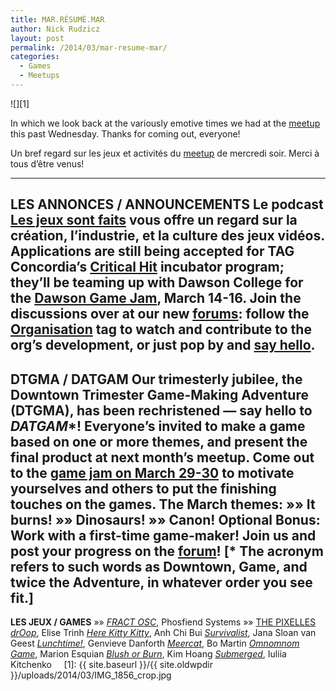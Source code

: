 ```yaml
---
title: MAR.RÉSUMÉ.MAR
author: Nick Rudzicz
layout: post
permalink: /2014/03/mar-resume-mar/
categories:
  - Games
  - Meetups
---
```

![][1]</img>



In which we look back at the variously emotive times we had at the <a href="{{ site.baseurl }}/2014/02/meetup-mar-5-mar/">meetup</a> this past Wednesday.
Thanks for coming out, everyone!



Un bref regard sur les jeux et activit&eacute;s du <a href="{{ site.baseurl }}/2014/02/meetup-mar-5-mar/">meetup</a> de mercredi soir.
Merci &agrave; tous d&#8217;&ecirc;tre venus!
 &nbsp;


---
**LES ANNONCES / ANNOUNCEMENTS**
 Le podcast <a href="http://www.lesjeuxsontfaits.ca/">Les jeux sont faits</a> vous offre un regard sur la création, l&#8217;industrie, et la culture des jeux vidéos.
Applications are still being accepted for TAG Concordia&#8217;s <a href="http://www.criticalhitmontreal.ca/">Critical Hit</a> incubator program; they&#8217;ll be teaming up with Dawson College for the <a href="http://www.dawsoncollege.qc.ca/interactive-media-arts/critical-jam">Dawson Game Jam</a>, March 14-16.
Join the discussions over at our new <a href="http://forum.mrgs.ca/">forums</a>: follow the <a href="http://forum.mrgs.ca/category/organization">Organisation</a> tag to watch and contribute to the org&#8217;s development, or just pop by and <a href="http://forum.mrgs.ca/t/welcome-to-the-new-mrgs-slmr-forum/15">say hello</a>.
---
**DTGMA / DATGAM**
Our trimesterly jubilee, the Downtown Trimester Game-Making Adventure (DTGMA), has been rechristened &#8212; say hello to ***DATGAM****!
Everyone&#8217;s invited to make a game based on one or more themes, and present the final product at next month&#8217;s meetup. Come out to the <a href="https://www.facebook.com/events/294864897331146/">game jam on March 29-30</a> to motivate yourselves and others to put the finishing touches on the games. The March themes:
 &raquo;&raquo; It burns!
 &raquo;&raquo; Dinosaurs!
 &raquo;&raquo; Canon!
 **Optional Bonus**: Work with a first-time game-maker!
Join us and post your progress on the <a href="http://forum.mrgs.ca/t/datgam-ix-march-2014/64">forum</a>!
[* The acronym refers to such words as Downtown, Game, and twice the Adventure, in whatever order you see fit.]
---
**LES JEUX / GAMES**
&raquo;&raquo; *<a href="http://fractgame.com/">FRACT OSC</a>*, Phosfiend Systems
&raquo;&raquo; <a href="http://pixelles.ca">THE PIXELLES</a>
 *<a href="http://droop.net78.net/">drOop</a>*, Elise Trinh
 *<a href="http://acbui.itch.io/herekittykitty">Here Kitty Kitty</a>*, Anh Chi Bui
 *<a href="https://dl.dropboxusercontent.com/u/270833080/index.html">Survivalist</a>*, Jana Sloan van Geest
 *<a href="http://www.stencyl.com/game/play/24944">Lunchtime!</a>*, Genvieve Danforth
 *<a href="http://bo.itch.io/">Meercat</a>*, Bo Martin
 *<a href="http://marionesquian.com/OmnomnomGame/">Omnomnom Game</a>*, Marion Esquian
 *<a href="http://petitfolio.evilsmile.net/bob/">Blush or Burn</a>*, Kim Hoang
 *<a href="http://microbraingames.com/yu/submerged/">Submerged</a>*, Iuliia Kitchenko
 &nbsp;
 &nbsp;
[1]: {{ site.baseurl }}/{{ site.oldwpdir }}/uploads/2014/03/IMG_1856_crop.jpg